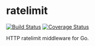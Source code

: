 # ratelimit
[![Build Status](https://travis-ci.org/go-http-utils/ratelimit.svg?branch=master)](https://travis-ci.org/go-http-utils/ratelimit)
[![Coverage Status](https://coveralls.io/repos/github/go-http-utils/ratelimit/badge.svg?branch=master)](https://coveralls.io/github/go-http-utils/ratelimit?branch=master)

HTTP ratelimit middleware for Go.